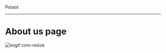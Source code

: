 Potaot

***

# About us page

![ezgif com-resize](https://github.com/Dabbin-Giraffe/Bandwidth-site/assets/97212266/e15613d0-ba49-41b3-b17d-83dbfe46738c)

